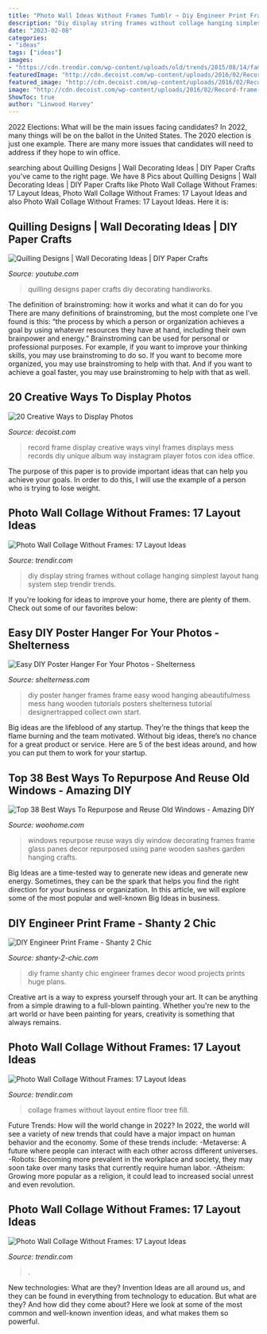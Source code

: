 ```yaml
---
title: "Photo Wall Ideas Without Frames Tumblr ~ Diy Engineer Print Frame"
description: "Diy display string frames without collage hanging simplest layout hang system step trendir trends"
date: "2023-02-08"
categories:
- "ideas"
tags: ["ideas"]
images:
- "https://cdn.trendir.com/wp-content/uploads/old/trends/2015/08/14/family-tree-photo-wall-decal-wall-sticker.jpg"
featuredImage: "http://cdn.decoist.com/wp-content/uploads/2016/02/Record-frame-photo-wall-from-A-Beautiful-Mess.jpg"
featured_image: "http://cdn.decoist.com/wp-content/uploads/2016/02/Record-frame-photo-wall-from-A-Beautiful-Mess.jpg"
image: "http://cdn.decoist.com/wp-content/uploads/2016/02/Record-frame-photo-wall-from-A-Beautiful-Mess.jpg"
ShowToc: true
author: "Linwood Harvey"
---
```



2022 Elections: What will be the main issues facing candidates?
In 2022, many things will be on the ballot in the United States. The 2020 election is just one example. There are many more issues that candidates will need to address if they hope to win office.

	

		
searching about Quilling Designs | Wall Decorating Ideas | DIY Paper Crafts you've came to the right page. We have 8 Pics about Quilling Designs | Wall Decorating Ideas | DIY Paper Crafts like Photo Wall Collage Without Frames: 17 Layout Ideas, Photo Wall Collage Without Frames: 17 Layout Ideas and also Photo Wall Collage Without Frames: 17 Layout Ideas. Here it is:
		
    
## Quilling Designs | Wall Decorating Ideas | DIY Paper Crafts

<img loading=lazy src="https://i.ytimg.com/vi/LlBMtl_x2io/maxresdefault.jpg" onerror="this.onerror=null;this.src='https://tse4.mm.bing.net/th?id=OIP.1JjJwIkWSfZ6z6C7mRFCugHaEK&amp;pid=15.1';" alt="Quilling Designs | Wall Decorating Ideas | DIY Paper Crafts">

_Source: youtube.com_

>quilling designs paper crafts diy decorating handiworks. 

	

The definition of brainstroming: how it works and what it can do for you
There are many definitions of brainstroming, but the most complete one I’ve found is this: “the process by which a person or organization achieves a goal by using whatever resources they have at hand, including their own brainpower and energy.” Brainstroming can be used for personal or professional purposes. For example, if you want to improve your thinking skills, you may use brainstroming to do so. If you want to become more organized, you may use brainstroming to help with that. And if you want to achieve a goal faster, you may use brainstroming to help with that as well.

    
## 20 Creative Ways To Display Photos

<img loading=lazy src="http://cdn.decoist.com/wp-content/uploads/2016/02/Record-frame-photo-wall-from-A-Beautiful-Mess.jpg" onerror="this.onerror=null;this.src='https://tse4.mm.bing.net/th?id=OIP.8w-bSHfXER0Qgh-6lyfB1AHaLH&amp;pid=15.1';" alt="20 Creative Ways to Display Photos">

_Source: decoist.com_

>record frame display creative ways vinyl frames displays mess records diy unique album way instagram player fotos con idea office. 

	

The purpose of this paper is to provide important ideas that can help you achieve your goals. In order to do this, I will use the example of a person who is trying to lose weight.

    
## Photo Wall Collage Without Frames: 17 Layout Ideas

<img loading=lazy src="http://cdn.trendir.com/wp-content/uploads/old/trends/assets_c/2015/08/simplest-diy-string-photo-wall-display-thumb-630xauto-55809.jpg" onerror="this.onerror=null;this.src='https://tse1.mm.bing.net/th?id=OIP.THgBbxsimIQOynhBUUCTbwHaE7&amp;pid=15.1';" alt="Photo Wall Collage Without Frames: 17 Layout Ideas">

_Source: trendir.com_

>diy display string frames without collage hanging simplest layout hang system step trendir trends. 

	

If you're looking for ideas to improve your home, there are plenty of them. Check out some of our favorites below: 

    
## Easy DIY Poster Hanger For Your Photos - Shelterness

<img loading=lazy src="https://i.shelterness.com/2016/03/easy-diy-poster-hanger-for-your-photos-4-750x1125.jpg" onerror="this.onerror=null;this.src='https://tse3.mm.bing.net/th?id=OIP.RnvU9Zi2p9NLki8-GMvUJgHaLH&amp;pid=15.1';" alt="Easy DIY Poster Hanger For Your Photos - Shelterness">

_Source: shelterness.com_

>diy poster hanger frames frame easy wood hanging abeautifulmess mess hang wooden tutorials posters shelterness tutorial designertrapped collect own start. 

	

Big ideas are the lifeblood of any startup. They’re the things that keep the flame burning and the team motivated. Without big ideas, there’s no chance for a great product or service. Here are 5 of the best ideas around, and how you can put them to work for your startup.

    
## Top 38 Best Ways To Repurpose And Reuse Old Windows - Amazing DIY

<img loading=lazy src="http://www.woohome.com/wp-content/uploads/2014/11/reuse-old-windows-12.jpg" onerror="this.onerror=null;this.src='https://tse3.mm.bing.net/th?id=OIP.HM5L_9UH0w-d37Rm4SEtfAHaK1&amp;pid=15.1';" alt="Top 38 Best Ways To Repurpose and Reuse Old Windows - Amazing DIY">

_Source: woohome.com_

>windows repurpose reuse ways diy window decorating frames frame glass panes decor repurposed using pane wooden sashes garden hanging crafts. 

	

Big Ideas are a time-tested way to generate new ideas and generate new energy. Sometimes, they can be the spark that helps you find the right direction for your business or organization. In this article, we will explore some of the most popular and well-known Big Ideas in business.

    
## DIY Engineer Print Frame - Shanty 2 Chic

<img loading=lazy src="http://www.shanty-2-chic.com/wp-content/uploads/2016/05/DIY-Large-Picture.jpg" onerror="this.onerror=null;this.src='https://tse4.mm.bing.net/th?id=OIP.GW9V-_YkQMBtBqkJ37QAHQHaJ4&amp;pid=15.1';" alt="DIY Engineer Print Frame - Shanty 2 Chic">

_Source: shanty-2-chic.com_

>diy frame shanty chic engineer frames decor wood projects prints huge plans. 

	

Creative art is a way to express yourself through your art. It can be anything from a simple drawing to a full-blown painting. Whether you're new to the art world or have been painting for years, creativity is something that always remains.

    
## Photo Wall Collage Without Frames: 17 Layout Ideas

<img loading=lazy src="https://cdn.trendir.com/wp-content/uploads/old/trends/2015/08/14/wall-decorated-in-black-and-white-photos-floor-to-ceiling.jpg" onerror="this.onerror=null;this.src='https://tse1.mm.bing.net/th?id=OIP.BCghp1CEY_3dIQpli-Yp_QHaKt&amp;pid=15.1';" alt="Photo Wall Collage Without Frames: 17 Layout Ideas">

_Source: trendir.com_

>collage frames without layout entire floor tree fill. 

	

Future Trends: How will the world change in 2022?
In 2022, the world will see a variety of new trends that could have a major impact on human behavior and the economy. Some of these trends include: 
-Metaverse: A future where people can interact with each other across different universes. 
-Robots: Becoming more prevalent in the workplace and society, they may soon take over many tasks that currently require human labor. 
-Atheism: Growing more popular as a religion, it could lead to increased social unrest and even revolution.

    
## Photo Wall Collage Without Frames: 17 Layout Ideas

<img loading=lazy src="https://cdn.trendir.com/wp-content/uploads/old/trends/2015/08/14/family-tree-photo-wall-decal-wall-sticker.jpg" onerror="this.onerror=null;this.src='https://tse2.mm.bing.net/th?id=OIP.ZVe_bvQejjtgK9VmpFKVkQHaHb&amp;pid=15.1';" alt="Photo Wall Collage Without Frames: 17 Layout Ideas">

_Source: trendir.com_

>. 

	

New technologies: What are they?
Invention Ideas are all around us, and they can be found in everything from technology to education. But what are they? And how did they come about? Here we look at some of the most common and well-known invention ideas, and what makes them so powerful.


